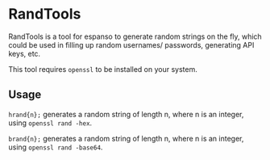 # RandTools

RandTools is a tool for espanso to generate random strings on the fly, which could be used in 
filling up random usernames/ passwords, generating API keys, etc.

This tool requires `openssl` to be installed on your system.

## Usage

`hrand{n};` generates a random string of length n, where n is an integer, using `openssl rand -hex`.

`brand{n};` generates a random string of length n, where n is an integer, using `openssl rand -base64`.